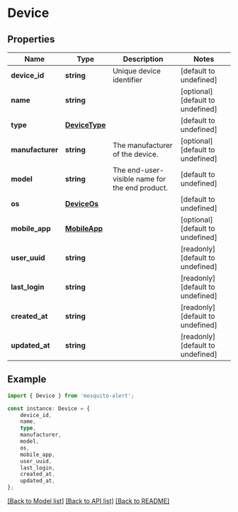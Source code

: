 # Device


## Properties

Name | Type | Description | Notes
------------ | ------------- | ------------- | -------------
**device_id** | **string** | Unique device identifier | [default to undefined]
**name** | **string** |  | [optional] [default to undefined]
**type** | [**DeviceType**](DeviceType.md) |  | [default to undefined]
**manufacturer** | **string** | The manufacturer of the device. | [optional] [default to undefined]
**model** | **string** | The end-user-visible name for the end product. | [default to undefined]
**os** | [**DeviceOs**](DeviceOs.md) |  | [default to undefined]
**mobile_app** | [**MobileApp**](MobileApp.md) |  | [optional] [default to undefined]
**user_uuid** | **string** |  | [readonly] [default to undefined]
**last_login** | **string** |  | [readonly] [default to undefined]
**created_at** | **string** |  | [readonly] [default to undefined]
**updated_at** | **string** |  | [readonly] [default to undefined]

## Example

```typescript
import { Device } from 'mosquito-alert';

const instance: Device = {
    device_id,
    name,
    type,
    manufacturer,
    model,
    os,
    mobile_app,
    user_uuid,
    last_login,
    created_at,
    updated_at,
};
```

[[Back to Model list]](../README.md#documentation-for-models) [[Back to API list]](../README.md#documentation-for-api-endpoints) [[Back to README]](../README.md)
